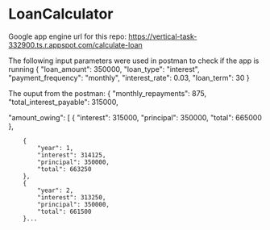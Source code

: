 # LoanCalculator
Google app engine url for this repo:
https://vertical-task-332900.ts.r.appspot.com/calculate-loan



The following input parameters were used in postman to check if the app is running
{
 "loan_amount": 350000,
 "loan_type": "interest",
 "payment_frequency": "monthly",
 "interest_rate": 0.03,
 "loan_term": 30
}

The ouput from the postman:
{
  "monthly_repayments": 875,
  "total_interest_payable": 315000,
  
  "amount_owing": [
        {
            "interest": 315000,
            "principal": 350000,
            "total": 665000
        },
        
        {
            "year": 1,
            "interest": 314125,
            "principal": 350000,
            "total": 663250
        },
        {
            "year": 2,
            "interest": 313250,
            "principal": 350000,
            "total": 661500
        }...
        
